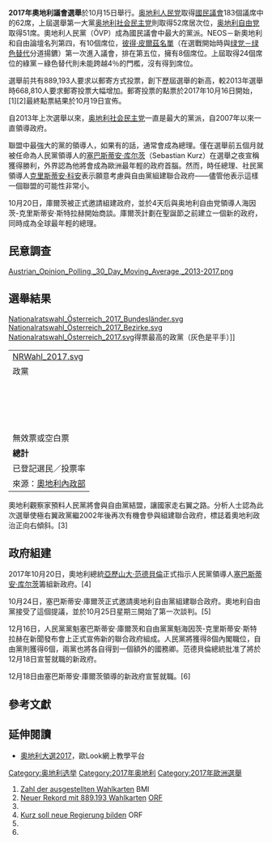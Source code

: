 **2017年奧地利議會選舉**於10月15日舉行。[奥地利人民党](../Page/奥地利人民党.md "wikilink")取得[國民議會](../Page/國民議會_\(奧地利\).md "wikilink")183個議席中的62席，上屆選舉第一大黨[奥地利社会民主党](../Page/奥地利社会民主党.md "wikilink")則取得52席居次位，[奥地利自由党](../Page/奥地利自由党.md "wikilink")取得51席。奧地利人民黨（ÖVP）成為國民議會中最大的黨派。NEOS－新奧地利和自由論壇名列第四​​，有10個席位，[彼得·皮爾茲名單](https://zh.wikipedia.org/wiki/彼得·皮爾茲名單 "wikilink")（在選戰開始時與[绿党－绿色替代](../Page/绿党－绿色替代.md "wikilink")分道揚鑣）第一次進入議會，排在第五位，擁有8個席位。上屆取得24個席位的綠黨－綠色替代則未能跨越4％的門檻，沒有得到席位。

選舉前共有889,193人要求以郵寄方式投票，創下歷屆選舉的新高，較2013年選舉時668,810人要求郵寄投票大幅增加。郵寄投票的點票於2017年10月16日開始，\[1\]\[2\]最終點票結果於10月19日宣佈。

自2013年上次選舉以來，[奥地利社会民主党](../Page/奥地利社会民主党.md "wikilink")一直是最大的黨派，自2007年以來一直領導政府。

聯盟中最強大的黨的領導人，如果有的話，通常會成為總理。僅在選舉前五個月就被任命為人民黨領導人的[塞巴斯蒂安·库尔茨](../Page/塞巴斯蒂安·库尔茨.md "wikilink")（Sebastian Kurz）在選舉之夜宣稱獲得勝利，外界認為他將會成為歐洲最年輕的政府首腦。然而，時任總理、社民黨領導人[克里斯蒂安·科安](../Page/克里斯蒂安·科安.md "wikilink")表示願意考慮與自由黨組建聯合政府——儘管他表示這樣一個聯盟的可能性非常小。

10月20日，庫爾茨被正式邀請組建政府，並於4天后與奥地利自由党領導人海因茨-克里斯蒂安·斯特拉赫開始商談。庫爾茨計劃在聖誕節之前建立一個新的政府，同時成為全球最年輕的總理。

## 民意調查

[Austrian_Opinion_Polling,_30_Day_Moving_Average,_2013-2017.png](https://zh.wikipedia.org/wiki/File:Austrian_Opinion_Polling,_30_Day_Moving_Average,_2013-2017.png "fig:Austrian_Opinion_Polling,_30_Day_Moving_Average,_2013-2017.png")

## 選舉結果

[Nationalratswahl_Österreich_2017_Bundesländer.svg](https://zh.wikipedia.org/wiki/File:Nationalratswahl_Österreich_2017_Bundesländer.svg "fig:Nationalratswahl_Österreich_2017_Bundesländer.svg") [Nationalratswahl_Österreich_2017_Bezirke.svg](https://zh.wikipedia.org/wiki/File:Nationalratswahl_Österreich_2017_Bezirke.svg "fig:Nationalratswahl_Österreich_2017_Bezirke.svg") [Nationalratswahl_Österreich_2017.svg](https://zh.wikipedia.org/wiki/File:Nationalratswahl_Österreich_2017.svg "fig:Nationalratswahl_Österreich_2017.svg")得票最高的政黨（灰色是平手）\]\]

|                                                                                              |
| -------------------------------------------------------------------------------------------- |
| [NRWahl_2017.svg](https://zh.wikipedia.org/wiki/File:NRWahl_2017.svg "fig:NRWahl_2017.svg") |
| 政黨                                                                                           |
|                                                                                              |
|                                                                                              |
|                                                                                              |
|                                                                                              |
|                                                                                              |
|                                                                                              |
|                                                                                              |
|                                                                                              |
|                                                                                              |
|                                                                                              |
|                                                                                              |
|                                                                                              |
|                                                                                              |
|                                                                                              |
|                                                                                              |
|                                                                                              |
|                                                                                              |
| 無效票或空白票                                                                                      |
| **總計**                                                                                       |
| 已登記選民／投票率                                                                                    |
| 來源：[奧地利內政部](https://wahl17.bmi.gv.at/)                                                       |

奧地利觀察家預料人民黨將會與自由黨結盟，讓國家走右翼之路。分析人士認為此次選舉使極右翼政黨繼2002年後再次有機會參與組建聯合政府，標誌着奧地利政治正向右傾斜。\[3\]

## 政府組建

2017年10月20日，奧地利總統[亞歷山大·范德貝倫](../Page/亞歷山大·范德貝倫.md "wikilink")正式指示人民黨領導人[塞巴斯蒂安·库尔茨](../Page/塞巴斯蒂安·库尔茨.md "wikilink")籌組新政府。\[4\]

10月24日，塞巴斯蒂安·庫爾茨正式邀請奧地利自由黨組建聯合政府。奧地利自由黨接受了這個提議，並於10月25日星期三開始了第一次談判。\[5\]

12月16日，人民黨黨魁塞巴斯蒂安·庫爾茨和自由黨黨魁海因茨-克里斯蒂安·斯特拉赫在新聞發布會上正式宣佈新的聯合政府組成。人民黨將獲得8個內閣職位，自由黨則獲得6個，兩黨也將各自得到一個額外的國務卿。范德貝倫總統批准了將於12月18日宣誓就職的新政府。

12月18日由塞巴斯蒂安·庫爾茨領導的新政府宣誓就職。\[6\]

## 參考文獻

## 延伸閱讀

  - [奧地利大選2017](https://web.archive.org/web/20171016175035/http://euap.hkbu.edu.hk/youngeurope/2017/10/13/%E5%A5%A7%E5%9C%B0%E5%88%A9%E5%A4%A7%E9%81%B82017/)，歐Look網上教學平台

[Category:奥地利选举](https://zh.wikipedia.org/wiki/Category:奥地利选举 "wikilink") [Category:2017年奥地利](https://zh.wikipedia.org/wiki/Category:2017年奥地利 "wikilink") [Category:2017年歐洲選舉](https://zh.wikipedia.org/wiki/Category:2017年歐洲選舉 "wikilink")

1.  [Zahl der ausgestellten Wahlkarten](http://www.bmi.gv.at/412/Nationalratswahlen/Nationalratswahl_2017/start.aspx#pk_8) BMI
2.  [Neuer Rekord mit 889.193 Wahlkarten](http://oesterreich.orf.at/stories/2872097) [ORF](../Page/奧地利廣播集團.md "wikilink")
3.
4.  [Kurz soll neue Regierung bilden](http://orf.at/stories/2411732/2411733) ORF
5.
6.